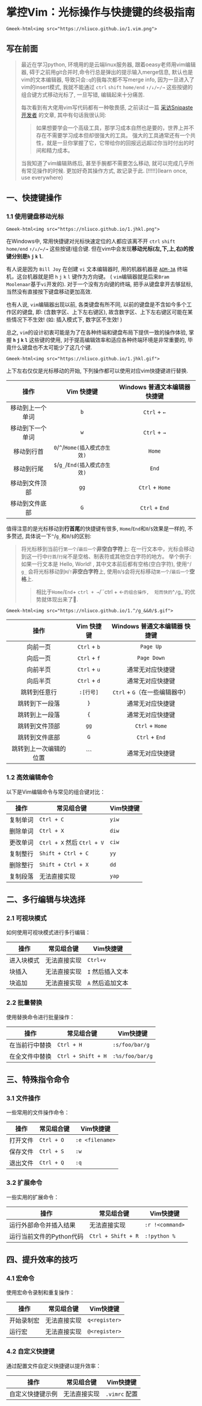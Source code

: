 # 掌控Vim：光标操作与快捷键的终极指南

<!-- 这里显示vimlogo -->

`Gmeek-html<img src="https://nliuco.github.io/1.vim.png">`

## 写在前面
> 最近在学习python, 环境用的是云端linux服务器, 跟着oeasy老师用vim编辑器, 碍于之前用git合并时,命令行总是弹出的提示输入merge信息, 默认也是vim的文本编辑器, 导致只会`:q`的我每次都不写merge info, 因为一旦进入了vim的insert模式, 我就不能通过 `ctrl` `shift` `home/end` `↑/↓/←/→` 这些按键的组合键方式移动光标了, 一旦写错, 编辑起来十分痛苦. 
>
> 每次看到有大佬用vim写代码都有一种敬畏感, 之前读过一篇 [采访Snipaste开发者](https://sspai.com/post/35097) 的文章, 其中有句话我很认同:
> >如果想要学会一个高级工具，那学习成本自然也是要的，世界上并不存在不需要学习成本但却很强大的工具。
> >强大的工具通常还有一个共性，就是一旦你掌握了它，它带给你的回报远远超过你当时付出的时间和精力成本。
>
> 当我知道了vim编辑熟练后, 甚至手腕都不需要怎么移动, 就可以完成几乎所有常见操作的时候.  更加好奇其操作方式, 故记录于此.  [!!!!!](learn once, use everywhere)


## 一、快捷键操作
### 1.1 使用键盘移动光标

<!-- 这里显示vim上下左右的图片 -->

`Gmeek-html<img src="https://nliuco.github.io/1.jhkl.png">`

在Windows中, 常用快捷键对光标快速定位的人都应该离不开 `ctrl` `shift` `home/end` `↑/↓/←/→` 这些按键/组合键.  但在vim中会发现**移动光标(左,下,上,右)**的按键分别是**`h` `j` `k` `l`**. 

有人说是因为 `Bill Joy`  在创建 `vi` 文本编辑器时, 用的机器机器是 [`ADM-3A`](http://www.aeagean.com/2019/04/13/unix/unix_why_vim_uses_hjkl_to_move_cursors/)  终端机，这台机器就是把 `h` `j` `k` `l` 键作为方向键。 ( `vim`编辑器就是后来`Bram Moolenaar`基于`vi`开发的). 对于一个没有方向键的终端, 把手从键盘拿开去够鼠标, 当然没有直接按下键盘移动更加高效. 

也有人说, `vim`编辑器出现以前, 各类键盘有所不同, 以前的键盘是不含如今多个工作区的键盘, 即: (含数字区、上下左右键区),  故含数字区、上下左右键区可能在某些情况下不生效! (如: 插入模式下, 数字区不生效! )

总之, `vim`的设计初衷可能是为了在各种终端和键盘布局下提供一致的操作体验, 掌握 **`h` `j` `k` `l`** 这些键的使用, 对于提高编辑效率和适应各种终端环境是非常重要的, 毕竟什么键盘也不太可能少了这几个键.

`Gmeek-html<img src="https://nliuco.github.io/1.jhkl.gif">`

上下左右仅仅是光标移动的开始, 下列操作都可以使用对应vim快捷键进行替换. 

|       操作       |           Vim 快捷键           | Windows 普通文本编辑器 快捷键 |
| :--------------: | :----------------------------: | :---------------------------: |
| 移动到上一个单词 |              `b`               |         `Ctrl` + `←`          |
| 移动到下一个单词 |              `w`               |         `Ctrl` + `→`          |
|    移动到行首    | `0`/`^`/`Home(插入模式亦生效)` |            `Home`             |
|    移动到行尾    | `$`/`g_`/`End(插入模式亦生效)` |             `End`             |
|  移动到文件顶部  |              `gg`              |        `Ctrl` + `Home`        |
|  移动到文件底部  |              `G`               |        `Ctrl` + `End`         |

值得注意的是光标移动到**行首尾**的快捷键有很多, `Home`/`End`和`0`/`$`效果是一样的, 不多赘述, 具体说一下`^`/`g_`和`0`/`$`的区别: 

> 将光标移到当前行`第一个`/`最后一个`**非空白字符**上:  在一行文本中，光标会移动到这一行中`行首`/`行尾`不是空格、制表符或其他空白字符的地方。
> 举个例子: 如果一行文本是     Hello, World!      , 其中文本前后都有空格(空白字符), 使用`^`/ `g_` 会将光标移动到`H`/`!`**非空白字符**上, 使用`0`/`$`会将光标移动`第一个`/`最后一个`**空格**上. 
>
> > 相比于`Home`/`End`+ `ctrl + →`/``ctrl + ←`的组合操作,  短而快的`^`/`g_`的优势就体现出来了🐶.

`Gmeek-html<img src="https://nliuco.github.io/1.^/g_&&0/$.gif">`

|          操作          |  Vim 快捷键  | Windows 普通文本编辑器 快捷键  |
| :--------------------: | :----------: | :----------------------------: |
|        向前一页        | `Ctrl` + `b` |           `Page Up`            |
|        向后一页        | `Ctrl` + `f` |          `Page Down`           |
|        向前半页        | `Ctrl` + `u` |        通常无对应快捷键        |
|        向后半页        | `Ctrl` + `d` |        通常无对应快捷键        |
|      跳转到任意行      |  `:[行号]`   | `Ctrl` + `G`（在一些编辑器中） |
|     跳转到下一段落     |     `}`      |        通常无对应快捷键        |
|     跳转到上一段落     |     `{`      |        通常无对应快捷键        |
|     跳转到文件顶部     |     `gg`     |        `Ctrl` + `Home`         |
|     跳转到文件底部     |     `G`      |         `Ctrl` + `End`         |
| 跳转到上一次编辑的位置 |     ```      |        通常无对应快捷键        |



### 1.2 高效编辑命令

以下是Vim编辑命令与常见的组合键对比：

| 操作     | 常见组合键                 | Vim快捷键 |
| -------- | -------------------------- | --------- |
| 复制单词 | `Ctrl + C`                 | `yiw`     |
| 删除单词 | `Ctrl + X`                 | `diw`     |
| 更改单词 | `Ctrl + X` 然后 `Ctrl + V` | `ciw`     |
| 复制整行 | `Shift + Ctrl + C`         | `yy`      |
| 删除整行 | `Shift + Ctrl + X`         | `dd`      |
| 复制段落 | 无法直接实现               | `yap`     |

## 二、多行编辑与块选择
### 2.1 可视块模式

如何使用可视块模式进行多行编辑：

| 操作       | 常见组合键   | Vim快捷键        |
| ---------- | ------------ | ---------------- |
| 进入块模式 | 无法直接实现 | `Ctrl+v`         |
| 块插入     | 无法直接实现 | `I` 然后插入文本 |
| 块追加     | 无法直接实现 | `A` 然后追加文本 |

### 2.2 批量替换

使用替换命令进行批量操作：

| 操作           | 常见组合键         | Vim快捷键       |
| -------------- | ------------------ | --------------- |
| 在当前行中替换 | `Ctrl + H`         | `:s/foo/bar/g`  |
| 在全文件中替换 | `Ctrl + Shift + H` | `:%s/foo/bar/g` |

## 三、特殊指令命令
### 3.1 文件操作

一些常用的文件操作命令：

| 操作     | 常见组合键 | Vim快捷键       |
| -------- | ---------- | --------------- |
| 打开文件 | `Ctrl + O` | `:e <filename>` |
| 保存文件 | `Ctrl + S` | `:w`            |
| 退出文件 | `Ctrl + Q` | `:q`            |

### 3.2 扩展命令

一些实用的扩展命令：

| 操作                     | 常见组合键         | Vim快捷键       |
| ------------------------ | ------------------ | --------------- |
| 运行外部命令并插入结果   | 无法直接实现       | `:r !<command>` |
| 运行当前文件的Python代码 | `Ctrl + Shift + R` | `:!python %`    |

## 四、提升效率的技巧
### 4.1 宏命令

使用宏命令录制和重复操作：

| 操作       | 常见组合键   | Vim快捷键     |
| ---------- | ------------ | ------------- |
| 开始录制宏 | 无法直接实现 | `q<register>` |
| 运行宏     | 无法直接实现 | `@<register>` |

### 4.2 自定义快捷键

通过配置文件自定义快捷键以提升效率：

| 操作             | 常见组合键   | Vim快捷键     |
| ---------------- | ------------ | ------------- |
| 自定义快捷键示例 | 无法直接实现 | `.vimrc` 配置 |


